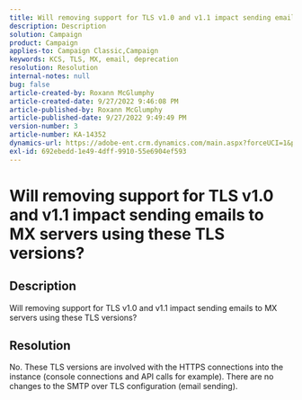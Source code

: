 ```yaml
---
title: Will removing support for TLS v1.0 and v1.1 impact sending emails to MX servers using these TLS versions?
description: Description
solution: Campaign
product: Campaign
applies-to: Campaign Classic,Campaign
keywords: KCS, TLS, MX, email, deprecation
resolution: Resolution
internal-notes: null
bug: false
article-created-by: Roxann McGlumphy
article-created-date: 9/27/2022 9:46:08 PM
article-published-by: Roxann McGlumphy
article-published-date: 9/27/2022 9:49:49 PM
version-number: 3
article-number: KA-14352
dynamics-url: https://adobe-ent.crm.dynamics.com/main.aspx?forceUCI=1&pagetype=entityrecord&etn=knowledgearticle&id=e75a27cb-ad3e-ed11-9db1-00224808613b
exl-id: 692ebedd-1e49-4dff-9910-55e6904ef593
---
```

# Will removing support for TLS v1.0 and v1.1 impact sending emails to MX servers using these TLS versions?

## Description


Will removing support for TLS v1.0 and v1.1 impact sending emails to MX servers using these TLS versions?


## Resolution


No. These TLS versions are involved with the HTTPS connections into the instance (console connections and API calls for example). There are no changes to the SMTP over TLS configuration (email sending).
